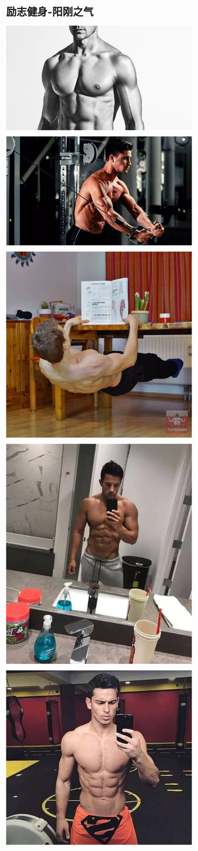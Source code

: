<script>
    document.title = '励志健身-阳刚之气';
</script>

# 励志健身-阳刚之气

![img](健身之计划：励志健身-阳刚之气.assets/v2-673f8e6df07241128372fdd9ed4d754a_720w.jpg)

![img](健身之计划：励志健身-阳刚之气.assets/5da00082f256771f838.jpg)

![image-20210120204111599](健身之计划：励志健身-阳刚之气.assets/image-20210120204111599.png)

![img](健身之计划：励志健身-阳刚之气.assets/f1e7989a9ac84af083a5c2487759cecd.jpeg)

![img](健身之计划：励志健身-阳刚之气.assets/29db2a3d7abb4f49b92b447dcb6ac070.jpeg)